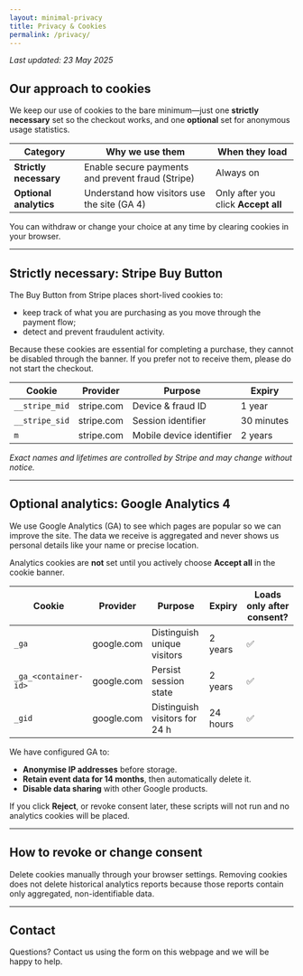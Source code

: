 ```yaml
---
layout: minimal-privacy
title: Privacy & Cookies
permalink: /privacy/
---
```


_Last updated: 23 May 2025_

## Our approach to cookies

We keep our use of cookies to the bare minimum—just one **strictly necessary** set so the checkout works, and one **optional** set for anonymous usage statistics.

| Category               | Why we use them                                    | When they load |
|------------------------|----------------------------------------------------|----------------|
| **Strictly necessary** | Enable secure payments and prevent fraud (Stripe)  | Always on      |
| **Optional analytics** | Understand how visitors use the site (GA 4)        | Only after you click **Accept all** |

You can withdraw or change your choice at any time by clearing cookies in your browser.

---

## Strictly necessary: Stripe Buy Button

The Buy Button from Stripe places short-lived cookies to:

* keep track of what you are purchasing as you move through the payment flow;
* detect and prevent fraudulent activity.

Because these cookies are essential for completing a purchase, they cannot be disabled through the banner. If you prefer not to receive them, please do not start the checkout.

| Cookie          | Provider   | Purpose                  | Expiry       |
|-----------------|------------|--------------------------|--------------|
| `__stripe_mid`  | stripe.com | Device & fraud ID        | 1 year       |
| `__stripe_sid`  | stripe.com | Session identifier       | 30 minutes   |
| `m`             | stripe.com | Mobile device identifier | 2 years      |

*Exact names and lifetimes are controlled by Stripe and may change without notice.*

---

## Optional analytics: Google Analytics 4

We use Google Analytics (GA) to see which pages are popular so we can improve the site. The data we receive is aggregated and never shows us personal details like your name or precise location.

Analytics cookies are **not** set until you actively choose **Accept all** in the cookie banner.

| Cookie               | Provider   | Purpose                       | Expiry   | Loads only after consent? |
|----------------------|------------|-------------------------------|----------|---------------------------|
| `_ga`                | google.com | Distinguish unique visitors   | 2 years  | ✅ |
| `_ga_<container-id>` | google.com | Persist session state         | 2 years  | ✅ |
| `_gid`               | google.com | Distinguish visitors for 24 h | 24 hours | ✅ |

We have configured GA to:

* **Anonymise IP addresses** before storage.
* **Retain event data for 14 months**, then automatically delete it.
* **Disable data sharing** with other Google products.

If you click **Reject**, or revoke consent later, these scripts will not run and no analytics cookies will be placed.

---

## How to revoke or change consent

Delete cookies manually through your browser settings. Removing cookies does not delete historical analytics reports because those reports contain only aggregated, non-identifiable data.

---

## Contact

Questions? Contact us using the form on this webpage and we will be happy to help.
